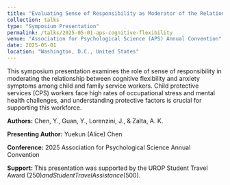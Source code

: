 ```yaml
---
title: "Evaluating Sense of Responsibility as Moderator of the Relationship between Cognitive Flexibility and Anxiety Among Child and Family Service Workers"
collection: talks
type: "Symposium Presentation"
permalink: /talks/2025-05-01-aps-cognitive-flexibility
venue: "Association for Psychological Science (APS) Annual Convention"
date: 2025-05-01
location: "Washington, D.C., United States"
---
```


This symposium presentation examines the role of sense of responsibility in moderating the relationship between cognitive flexibility and anxiety symptoms among child and family service workers. Child protective services (CPS) workers face high rates of occupational stress and mental health challenges, and understanding protective factors is crucial for supporting this workforce.

**Authors:** Chen, Y., Guan, Y., Lorenzini, J., & Zalta, A. K.

**Presenting Author:** Yuekun (Alice) Chen

**Conference:** 2025 Association for Psychological Science Annual Convention

**Support:** This presentation was supported by the UROP Student Travel Award ($250) and Student Travel Assistance ($500).

